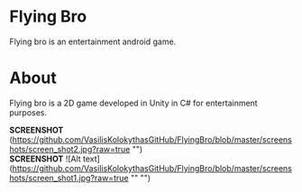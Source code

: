 # Flying Bro
Flying bro is an entertainment android game.
# About
Flying bro is a 2D game developed in Unity in C# for entertainment purposes.</br>

**SCREENSHOT**
(https://github.com/VasilisKolokythasGitHub/FlyingBro/blob/master/screenshots/screen_shot2.jpg?raw=true "")
</br>
**SCREENSHOT**
![Alt text](https://github.com/VasilisKolokythasGitHub/FlyingBro/blob/master/screenshots/screen_shot1.jpg?raw=true "" "")


